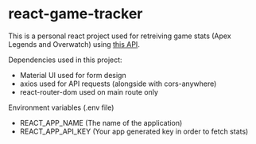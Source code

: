 # react-game-tracker
This is a personal react project used for retreiving game stats (Apex Legends and Overwatch) using  [this API](https://tracker.gg/developers).

Dependencies used in this project:

* Material UI used for form design
* axios used for API requests (alongside with cors-anywhere)
* react-router-dom used on main route only

Environment variables (.env file)

* REACT_APP_NAME (The name of the application)
* REACT_APP_API_KEY (Your app generated key in order to fetch stats)